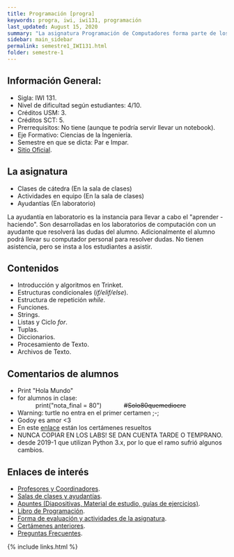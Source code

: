 ```yaml
---
title: Programación [progra]
keywords: progra, iwi, iwi131, programación
last_updated: August 15, 2020
summary: "La asignatura Programación de Computadores forma parte de los planes de estudio de todas las carreras de Ingeniería nivel Civil de la UTFSM, y tiene por objetivo principal desarrollar en los estudiantes el pensamiento algorítmico para resolver problemas de ingeniería empleando un lenguaje de programación estructurada."
sidebar: main_sidebar
permalink: semestre1_IWI131.html
folder: semestre-1
---
```



## Información General:
* Sigla: IWI 131.
* Nivel de dificultad según estudiantes: 4/10.
* Créditos USM: 3.
* Créditos SCT: 5.
* Prerrequisitos: No tiene \(aunque te podría servir llevar un notebook\).
* Eje Formativo: Ciencias de la Ingeniería.
* Semestre en que se dicta: Par e Impar.
* [Sitio Oficial][1].  

## La asignatura
* Clases de cátedra \(En la sala de clases\)
* Actividades en equipo \(En la sala de clases\)
* Ayudantías \(En laboratorio\)

La ayudantía en laboratorio es la instancia para llevar a cabo el "aprender - haciendo". Son desarrolladas en los laboratorios de computación con un ayudante que resolverá las dudas del alumno. Adicionalmente el alumno podrá llevar su computador personal para resolver dudas. No tienen asistencia, pero se insta a los estudiantes a asistir.

## Contenidos
* Introducción y algoritmos en Trinket.
* Estructuras condicionales (*if/elif/else*).
* Estructura de repetición *while*.
* Funciones.
* Strings.
* Listas y Ciclo *for*.
* Tuplas.
* Diccionarios.
* Procesamiento de Texto.
* Archivos de Texto.

## Comentarios de alumnos
* Print "Hola Mundo"  
* for alumnos in clase:  
⠀⠀⠀⠀print("nota_final = 80")⠀⠀⠀⠀⠀~~#Solo80quemediocre~~
* Warning: turtle no entra en el primer certamen ;-;
* Godoy es amor <3
* En este [enlace][2] están los certámenes resueltos
* NUNCA COPIAR EN LOS LABS! SE DAN CUENTA TARDE O TEMPRANO.
* desde 2019-1 que utilizan Python 3.x, por lo que el ramo sufrió algunos cambios.

## Enlaces de interés
* [Profesores y Coordinadores][3].
* [Salas de clases y ayudantías][4].  
* [Apuntes \(Diapositivas, Material de estudio, guías de ejercicios\)][5].
* [Libro de Programación][6].
* [Forma de evaluación y actividades de la asignatura][7].
* [Certámenes anteriores][8].
* [Preguntas Frecuentes][9].



[1]: http://progra.usm.cl/
[2]: https://ayudantiaprograusm.wordpress.com/
[3]: http://progra.usm.cl/Profesores_y_coordinacion.html
[4]: http://progra.usm.cl/Horarios_y_Salas.html
<!-- [3] No actualizados [2019 - 2]-->
[5]: http://progra.usm.cl/Apuntes_del_curso.html
[6]: http://progra.usm.cl/Archivos/certamenes/Libro_prograRB.pdf
[7]: http://progra.usm.cl/Evaluacion.html
[8]: http://progra.usm.cl/certamenes_antiguos.html
[9]: http://progra.usm.cl/Preguntas_Frecuentes.html




{% include links.html %}
